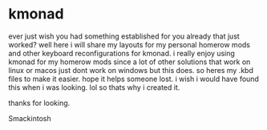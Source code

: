 # kmonad

ever just wish you had something established for you already that just worked?
well here i will share my layouts for my personal homerow mods and other keyboard
reconfigurations for kmonad. i really enjoy using kmonad for my homerow mods since
a lot of other solutions that work on linux or macos just dont work on windows but
this does. so heres my .kbd files to make it easier. hope it helps someone lost.
i wish i would have found this when i was looking. lol so thats why i created it. 

thanks for looking. 

Smackintosh
